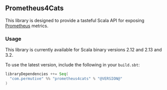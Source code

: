## Prometheus4Cats

This library is designed to provide a tasteful Scala API for exposing [Prometheus] metrics.

### Usage

This library is currently available for Scala binary versions 2.12 and 2.13 and 3.2.

To use the latest version, include the following in your `build.sbt`:

```scala
libraryDependencies ++= Seq(
  "com.permutive" %% "prometheus4cats" % "@VERSION@"
)
```

[Prometheus]: https://prometheus.io
